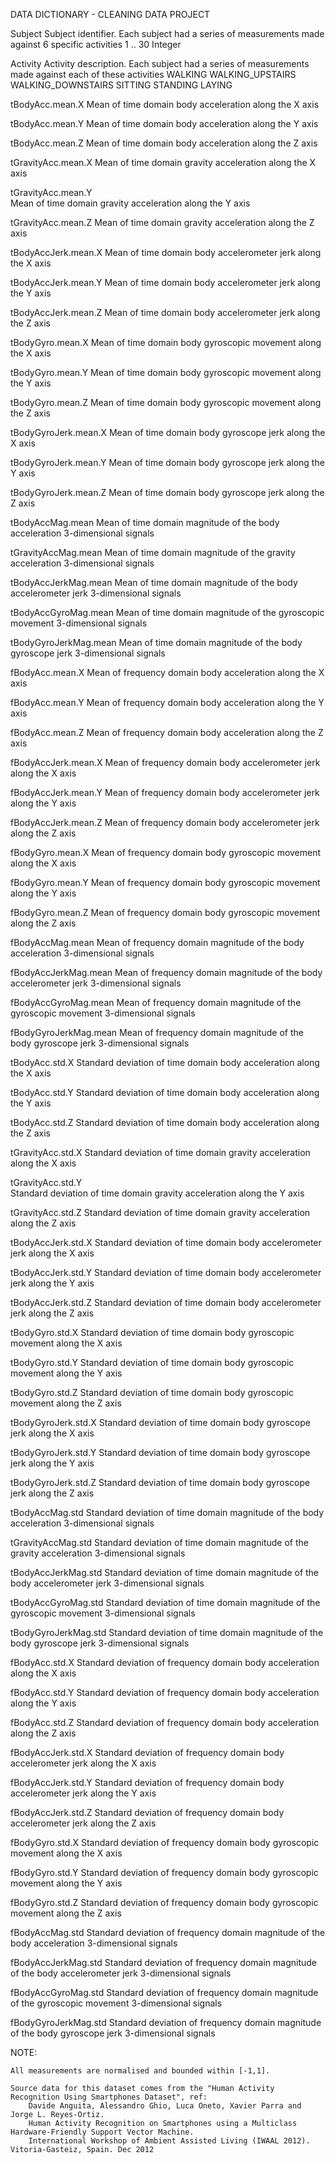 DATA DICTIONARY - CLEANING DATA PROJECT

Subject
		Subject identifier.  Each subject had a series of measurements made against 6 specific activities
		1 .. 30		Integer
		
Activity
		Activity description.  Each subject had a series of measurements made against each of these activities
			WALKING
			WALKING_UPSTAIRS
			WALKING_DOWNSTAIRS
			SITTING
			STANDING
			LAYING
		
tBodyAcc.mean.X
		Mean of time domain body acceleration along the X axis
		
tBodyAcc.mean.Y
		Mean of time domain body acceleration along the Y axis
		
tBodyAcc.mean.Z
		Mean of time domain body acceleration along the Z axis
		
tGravityAcc.mean.X
		Mean of time domain gravity acceleration along the X axis

tGravityAcc.mean.Y	
		Mean of time domain gravity acceleration along the Y axis 
		
tGravityAcc.mean.Z
		Mean of time domain gravity acceleration along the Z axis
		
tBodyAccJerk.mean.X
		Mean of time domain body accelerometer jerk along the X axis
		
tBodyAccJerk.mean.Y
		Mean of time domain body accelerometer jerk along the Y axis

tBodyAccJerk.mean.Z
		Mean of time domain body accelerometer jerk along the Z axis	

tBodyGyro.mean.X
		Mean of time domain body gyroscopic movement along the X axis
		
tBodyGyro.mean.Y
		Mean of time domain body gyroscopic movement along the Y axis

tBodyGyro.mean.Z
		Mean of time domain body gyroscopic movement along the Z axis	

tBodyGyroJerk.mean.X
		Mean of time domain body gyroscope jerk along the X axis 
		
tBodyGyroJerk.mean.Y
		Mean of time domain body gyroscope jerk along the Y axis 
		
tBodyGyroJerk.mean.Z
		Mean of time domain body gyroscope jerk along the Z axis 		
		
tBodyAccMag.mean
		Mean of time domain magnitude of the body acceleration 3-dimensional signals
		
tGravityAccMag.mean
		Mean of time domain magnitude of the gravity acceleration 3-dimensional signals
		
tBodyAccJerkMag.mean
		Mean of time domain magnitude of the body accelerometer jerk 3-dimensional signals
		
tBodyAccGyroMag.mean
		Mean of time domain magnitude of the gyroscopic movement 3-dimensional signals
		
tBodyGyroJerkMag.mean
		Mean of time domain magnitude of the body gyroscope jerk 3-dimensional signals
		
fBodyAcc.mean.X
		Mean of frequency domain body acceleration along the X axis
		
fBodyAcc.mean.Y
		Mean of frequency domain body acceleration along the Y axis
		
fBodyAcc.mean.Z
		Mean of frequency domain body acceleration along the Z axis	

fBodyAccJerk.mean.X
		Mean of frequency domain body accelerometer jerk along the X axis
		
fBodyAccJerk.mean.Y
		Mean of frequency domain body accelerometer jerk along the Y axis

fBodyAccJerk.mean.Z
		Mean of frequency domain body accelerometer jerk along the Z axis	

fBodyGyro.mean.X
		Mean of frequency domain body gyroscopic movement along the X axis
		
fBodyGyro.mean.Y
		Mean of frequency domain body gyroscopic movement along the Y axis

fBodyGyro.mean.Z
		Mean of frequency domain body gyroscopic movement along the Z axis	

fBodyAccMag.mean
		Mean of frequency domain magnitude of the body acceleration 3-dimensional signals
		
fBodyAccJerkMag.mean
		Mean of frequency domain magnitude of the body accelerometer jerk 3-dimensional signals
		
fBodyAccGyroMag.mean
		Mean of frequency domain magnitude of the gyroscopic movement 3-dimensional signals
		
fBodyGyroJerkMag.mean
		Mean of frequency domain magnitude of the body gyroscope jerk 3-dimensional signals	

tBodyAcc.std.X
		Standard deviation of time domain body acceleration along the X axis
		
tBodyAcc.std.Y
		Standard deviation of time domain body acceleration along the Y axis
		
tBodyAcc.std.Z
		Standard deviation of time domain body acceleration along the Z axis
		
tGravityAcc.std.X
		Standard deviation of time domain gravity acceleration along the X axis

tGravityAcc.std.Y	
		Standard deviation of time domain gravity acceleration along the Y axis 
		
tGravityAcc.std.Z
		Standard deviation of time domain gravity acceleration along the Z axis
		
tBodyAccJerk.std.X
		Standard deviation of time domain body accelerometer jerk along the X axis
		
tBodyAccJerk.std.Y
		Standard deviation of time domain body accelerometer jerk along the Y axis

tBodyAccJerk.std.Z
		Standard deviation of time domain body accelerometer jerk along the Z axis	

tBodyGyro.std.X
		Standard deviation of time domain body gyroscopic movement along the X axis
		
tBodyGyro.std.Y
		Standard deviation of time domain body gyroscopic movement along the Y axis

tBodyGyro.std.Z
		Standard deviation of time domain body gyroscopic movement along the Z axis	

tBodyGyroJerk.std.X
		Standard deviation of time domain body gyroscope jerk along the X axis 
		
tBodyGyroJerk.std.Y
		Standard deviation of time domain body gyroscope jerk along the Y axis 
		
tBodyGyroJerk.std.Z
		Standard deviation of time domain body gyroscope jerk along the Z axis 		
		
tBodyAccMag.std
		Standard deviation of time domain magnitude of the body acceleration 3-dimensional signals
		
tGravityAccMag.std
		Standard deviation of time domain magnitude of the gravity acceleration 3-dimensional signals
		
tBodyAccJerkMag.std
		Standard deviation of time domain magnitude of the body accelerometer jerk 3-dimensional signals
		
tBodyAccGyroMag.std
		Standard deviation of time domain magnitude of the gyroscopic movement 3-dimensional signals
		
tBodyGyroJerkMag.std
		Standard deviation of time domain magnitude of the body gyroscope jerk 3-dimensional signals
		
fBodyAcc.std.X
		Standard deviation of frequency domain body acceleration along the X axis
		
fBodyAcc.std.Y
		Standard deviation of frequency domain body acceleration along the Y axis
		
fBodyAcc.std.Z
		Standard deviation of frequency domain body acceleration along the Z axis	

fBodyAccJerk.std.X
		Standard deviation of frequency domain body accelerometer jerk along the X axis
		
fBodyAccJerk.std.Y
		Standard deviation of frequency domain body accelerometer jerk along the Y axis

fBodyAccJerk.std.Z
		Standard deviation of frequency domain body accelerometer jerk along the Z axis	

fBodyGyro.std.X
		Standard deviation of frequency domain body gyroscopic movement along the X axis
		
fBodyGyro.std.Y
		Standard deviation of frequency domain body gyroscopic movement along the Y axis

fBodyGyro.std.Z
		Standard deviation of frequency domain body gyroscopic movement along the Z axis	

fBodyAccMag.std
		Standard deviation of frequency domain magnitude of the body acceleration 3-dimensional signals
		
fBodyAccJerkMag.std
		Standard deviation of frequency domain magnitude of the body accelerometer jerk 3-dimensional signals
		
fBodyAccGyroMag.std
		Standard deviation of frequency domain magnitude of the gyroscopic movement 3-dimensional signals
		
fBodyGyroJerkMag.std
		Standard deviation of frequency domain magnitude of the body gyroscope jerk 3-dimensional signals	


NOTE:

	All measurements are normalised and bounded within [-1,1].

	Source data for this dataset comes from the "Human Activity Recognition Using Smartphones Dataset", ref:
		Davide Anguita, Alessandro Ghio, Luca Oneto, Xavier Parra and Jorge L. Reyes-Ortiz. 
		Human Activity Recognition on Smartphones using a Multiclass Hardware-Friendly Support Vector Machine. 
		International Workshop of Ambient Assisted Living (IWAAL 2012). Vitoria-Gasteiz, Spain. Dec 2012
